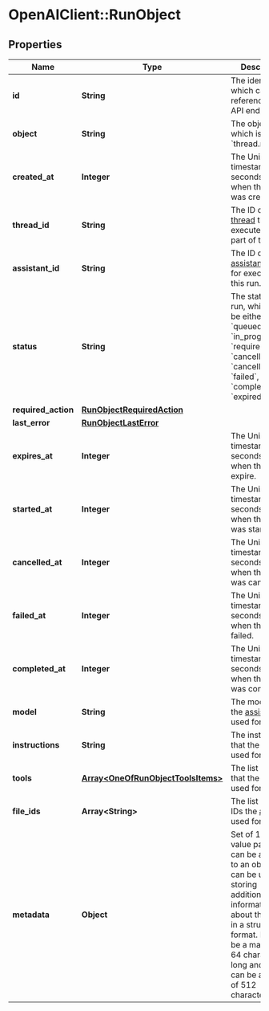 # OpenAIClient::RunObject

## Properties
Name | Type | Description | Notes
------------ | ------------- | ------------- | -------------
**id** | **String** | The identifier, which can be referenced in API endpoints. | 
**object** | **String** | The object type, which is always &#x60;thread.run&#x60;. | 
**created_at** | **Integer** | The Unix timestamp (in seconds) for when the run was created. | 
**thread_id** | **String** | The ID of the [thread](/docs/api-reference/threads) that was executed on as a part of this run. | 
**assistant_id** | **String** | The ID of the [assistant](/docs/api-reference/assistants) used for execution of this run. | 
**status** | **String** | The status of the run, which can be either &#x60;queued&#x60;, &#x60;in_progress&#x60;, &#x60;requires_action&#x60;, &#x60;cancelling&#x60;, &#x60;cancelled&#x60;, &#x60;failed&#x60;, &#x60;completed&#x60;, or &#x60;expired&#x60;. | 
**required_action** | [**RunObjectRequiredAction**](RunObjectRequiredAction.md) |  | 
**last_error** | [**RunObjectLastError**](RunObjectLastError.md) |  | 
**expires_at** | **Integer** | The Unix timestamp (in seconds) for when the run will expire. | 
**started_at** | **Integer** | The Unix timestamp (in seconds) for when the run was started. | 
**cancelled_at** | **Integer** | The Unix timestamp (in seconds) for when the run was cancelled. | 
**failed_at** | **Integer** | The Unix timestamp (in seconds) for when the run failed. | 
**completed_at** | **Integer** | The Unix timestamp (in seconds) for when the run was completed. | 
**model** | **String** | The model that the [assistant](/docs/api-reference/assistants) used for this run. | 
**instructions** | **String** | The instructions that the [assistant](/docs/api-reference/assistants) used for this run. | 
**tools** | [**Array&lt;OneOfRunObjectToolsItems&gt;**](.md) | The list of tools that the [assistant](/docs/api-reference/assistants) used for this run. | 
**file_ids** | **Array&lt;String&gt;** | The list of [File](/docs/api-reference/files) IDs the [assistant](/docs/api-reference/assistants) used for this run. | 
**metadata** | **Object** | Set of 16 key-value pairs that can be attached to an object. This can be useful for storing additional information about the object in a structured format. Keys can be a maximum of 64 characters long and values can be a maxium of 512 characters long.  | 

